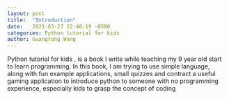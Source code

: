 ```yaml
---
layout: post
title:  "Introduction"
date:   2021-03-27 22:40:19 -0500
categories: Python tutorial for kids
author: Guangrong Wang
---
```

Python tutorial for kids , is a book I write while teaching my 9 year old start to learn programming. In this book, I am trying to use simple language, along with fun example applications, small quizzes and contract a useful gaming application to introduce python to someone with no programming experience, especially kids to grasp the concept of coding 
